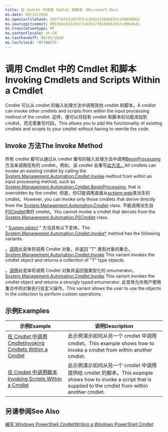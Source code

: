 ```yaml
---
title: 在 Cmdlet 中调用 Cmdlet 和脚本 |Microsoft Docs
ms.date: 09/13/2016
ms.openlocfilehash: 3d5f76242c02763c41b81215bbb031e19869066a
ms.sourcegitcommit: 0907b8c6322d2c7c61b17f8168d53452c8964b41
ms.translationtype: MT
ms.contentlocale: zh-CN
ms.lasthandoff: 08/05/2020
ms.locfileid: "87786571"
---
```

# <a name="invoking-cmdlets-and-scripts-within-a-cmdlet"></a><span data-ttu-id="f099b-102">调用 Cmdlet 中的 Cmdlet 和脚本</span><span class="sxs-lookup"><span data-stu-id="f099b-102">Invoking Cmdlets and Scripts Within a Cmdlet</span></span>

<span data-ttu-id="f099b-103">Cmdlet 可以从 cmdlet 的输入处理方法中调用其他 cmdlet 和脚本。</span><span class="sxs-lookup"><span data-stu-id="f099b-103">A cmdlet can invoke other cmdlets and scripts from within the input processing method of the cmdlet.</span></span> <span data-ttu-id="f099b-104">这样，便可以将现有 cmdlet 和脚本的功能添加到 cmdlet，而无需重写代码。</span><span class="sxs-lookup"><span data-stu-id="f099b-104">This allows you to add the functionality of existing cmdlets and scripts to your cmdlet without having to rewrite the code.</span></span>

## <a name="the-invoke-method"></a><span data-ttu-id="f099b-105">Invoke 方法</span><span class="sxs-lookup"><span data-stu-id="f099b-105">The Invoke Method</span></span>

<span data-ttu-id="f099b-106">所有 cmdlet 都可以通过从 cmdlet 重写的输入处理方法中调用[BeginProcessing](/dotnet/api/System.Management.Automation.Cmdlet.BeginProcessing)方法来调用现有的 cmdlet，例如，该 cmdlet 会重写[此方法。](/dotnet/api/System.Management.Automation.Cmdlet.Invoke)</span><span class="sxs-lookup"><span data-stu-id="f099b-106">All cmdlets can invoke an existing cmdlet by calling the [System.Management.Automation.Cmdlet.Invoke](/dotnet/api/System.Management.Automation.Cmdlet.Invoke) method from within an input processing method, such as [System.Management.Automation.Cmdlet.BeginProcessing](/dotnet/api/System.Management.Automation.Cmdlet.BeginProcessing), that is overridden by the cmdlet.</span></span> <span data-ttu-id="f099b-107">但是，你只能调用直接从[system.web](/dotnet/api/System.Management.Automation.Cmdlet)类派生的 cmdlet。</span><span class="sxs-lookup"><span data-stu-id="f099b-107">However, you can invoke only those cmdlets that derive directly from the [System.Management.Automation.Cmdlet](/dotnet/api/System.Management.Automation.Cmdlet) class.</span></span> <span data-ttu-id="f099b-108">不能调用派生自[PSCmdlet](/dotnet/api/System.Management.Automation.PSCmdlet)类的 cmdlet。</span><span class="sxs-lookup"><span data-stu-id="f099b-108">You cannot invoke a cmdlet that derives from the [System.Management.Automation.PSCmdlet](/dotnet/api/System.Management.Automation.PSCmdlet) class.</span></span>

<span data-ttu-id="f099b-109">" [System.object](/dotnet/api/System.Management.Automation.Cmdlet.Invoke) " 方法具有以下变体。</span><span class="sxs-lookup"><span data-stu-id="f099b-109">The [System.Management.Automation.Cmdlet.Invoke\*](/dotnet/api/System.Management.Automation.Cmdlet.Invoke) method has the following variants.</span></span>

<span data-ttu-id="f099b-110">。[调用](/dotnet/api/System.Management.Automation.Cmdlet.Invoke)此变体将调用 Cmdlet 对象，并返回 "T" 类型对象的集合。</span><span class="sxs-lookup"><span data-stu-id="f099b-110">[System.Management.Automation.Cmdlet.Invoke](/dotnet/api/System.Management.Automation.Cmdlet.Invoke) This variant invokes the cmdlet object and returns a collection of "T" type objects.</span></span>

<span data-ttu-id="f099b-111">。[调用](/dotnet/api/System.Management.Automation.Cmdlet.Invoke)此变体将调用 Cmdlet 对象并返回强类型化的 emumerator。</span><span class="sxs-lookup"><span data-stu-id="f099b-111">[System.Management.Automation.Cmdlet.Invoke](/dotnet/api/System.Management.Automation.Cmdlet.Invoke) This variant invokes the cmdlet object and returns a strongly typed emumerator.</span></span> <span data-ttu-id="f099b-112">此变体允许用户使用集合中的对象执行自定义操作。</span><span class="sxs-lookup"><span data-stu-id="f099b-112">This variant allows the user to use the objects in the collection to perform custom operations.</span></span>

## <a name="examples"></a><span data-ttu-id="f099b-113">示例</span><span class="sxs-lookup"><span data-stu-id="f099b-113">Examples</span></span>

|<span data-ttu-id="f099b-114">示例</span><span class="sxs-lookup"><span data-stu-id="f099b-114">Example</span></span>|<span data-ttu-id="f099b-115">说明</span><span class="sxs-lookup"><span data-stu-id="f099b-115">Description</span></span>|
|-------------|-----------------|
|[<span data-ttu-id="f099b-116">在 Cmdlet 中调用 Cmdlet</span><span class="sxs-lookup"><span data-stu-id="f099b-116">Invoking Cmdlets Within a Cmdlet</span></span>](./how-to-invoke-a-cmdlet-from-within-a-cmdlet.md)|<span data-ttu-id="f099b-117">此示例演示如何从另一个 cmdlet 中调用 cmdlet。</span><span class="sxs-lookup"><span data-stu-id="f099b-117">This example shows how to invoke a cmdlet from within another cmdlet.</span></span>|
|[<span data-ttu-id="f099b-118">在 Cmdlet 中调用脚本</span><span class="sxs-lookup"><span data-stu-id="f099b-118">Invoking Scripts Within a Cmdlet</span></span>](./how-to-invoke-scripts-within-a-cmdlet.md)|<span data-ttu-id="f099b-119">此示例演示如何从另一个 cmdlet 中调用提供给 cmdlet 的脚本。</span><span class="sxs-lookup"><span data-stu-id="f099b-119">This example shows how to invoke a script that is supplied to the cmdlet from within another cmdlet.</span></span>|

## <a name="see-also"></a><span data-ttu-id="f099b-120">另请参阅</span><span class="sxs-lookup"><span data-stu-id="f099b-120">See Also</span></span>

[<span data-ttu-id="f099b-121">编写 Windows PowerShell Cmdlet</span><span class="sxs-lookup"><span data-stu-id="f099b-121">Writing a Windows PowerShell Cmdlet</span></span>](./writing-a-windows-powershell-cmdlet.md)
